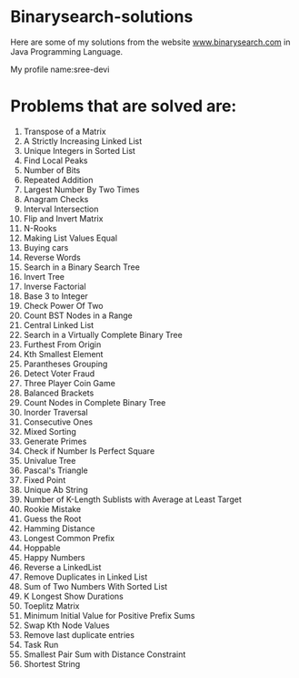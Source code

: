# Binarysearch-solutions
Here are some of my solutions from the website www.binarysearch.com in Java Programming Language.

My profile name:sree-devi
# Problems that are solved are:
1. Transpose of a Matrix
2. A Strictly Increasing Linked List
3. Unique Integers in Sorted List
4. Find Local Peaks
5. Number of Bits
6. Repeated Addition
7. Largest Number By Two Times
8. Anagram Checks
9. Interval Intersection
10. Flip and Invert Matrix
11. N-Rooks
12. Making List Values Equal
13. Buying cars
14. Reverse Words
15. Search in a Binary Search Tree
16. Invert Tree
17. Inverse Factorial
18. Base 3 to Integer
19. Check Power Of Two
20. Count BST Nodes in a Range
21. Central Linked List
22. Search in a Virtually Complete Binary Tree
23. Furthest From Origin
24. Kth Smallest Element
25. Parantheses Grouping
26. Detect Voter Fraud
27. Three Player Coin Game
28. Balanced Brackets
29. Count Nodes in Complete Binary Tree
30. Inorder Traversal
31. Consecutive Ones
32. Mixed Sorting
33. Generate Primes
34. Check if Number Is Perfect Square
35. Univalue Tree
36. Pascal's Triangle
37. Fixed Point
38. Unique Ab String
39. Number of K-Length Sublists with Average at Least Target
40. Rookie Mistake
41. Guess the Root
42. Hamming Distance
43. Longest Common Prefix
44. Hoppable
45. Happy Numbers
46. Reverse a LinkedList
47. Remove Duplicates in Linked List
48. Sum of Two Numbers With Sorted List
49. K Longest Show Durations
50. Toeplitz Matrix
51. Minimum Initial Value for Positive Prefix Sums
52. Swap Kth Node Values
53. Remove last duplicate entries
54. Task Run
55. Smallest Pair Sum with Distance Constraint
56. Shortest String


